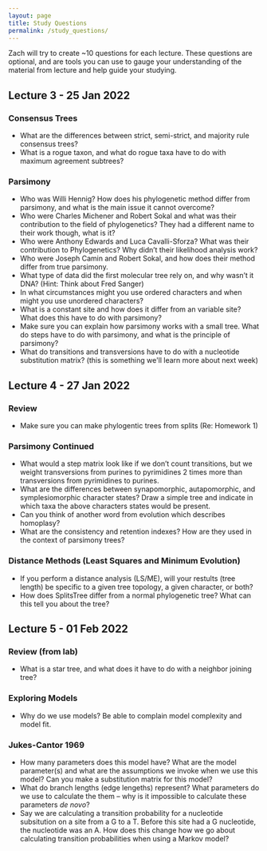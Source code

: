 ```yaml
---
layout: page
title: Study Questions
permalink: /study_questions/
---
```

Zach will try to create ~10 questions for each lecture. These questions are optional, and are tools you can use to gauge your understanding of the material from lecture and help guide your studying. 

## Lecture 3 - 25 Jan 2022

### Consensus Trees
*	What are the differences between strict, semi-strict, and majority rule consensus trees? 
* What is a rogue taxon, and what do rogue taxa have to do with maximum agreement subtrees?

### Parsimony
*	Who was Willi Hennig? How does his phylogenetic method differ from parsimony, and what is the main issue it cannot overcome?
*	Who were Charles Michener and Robert Sokal and what was their contribution to the field of phylogenetics? They had a different name to their work though, what is it?
*	Who were Anthony Edwards and Luca Cavalli-Sforza? What was their contribution to Phylogenetics? Why didn’t their likelihood analysis work?
* Who were Joseph Camin and Robert Sokal, and how does their method differ from true parsimony. 
*	What type of data did the first molecular tree rely on, and why wasn’t it DNA? (Hint: Think about Fred Sanger)
*	In what circumstances might you use ordered characters and when might you use unordered characters? 
*	What is a constant site and how does it differ from an variable site? What does this have to do with parsimony?
*	Make sure you can explain how parsimony works with a small tree. What do steps have to do with parsimony, and what is the principle of parsimony?
* What do transitions and transversions have to do with a nucleotide substitution matrix? (this is something we'll learn more about next week) 

## Lecture 4 - 27 Jan 2022

### Review
* Make sure you can make phylogentic trees from splits (Re: Homework 1)

### Parsimony Continued
*	What would a step matrix look like if we don’t count transitions, but we weight transversions from purines to pyrimidines 2 times more than transversions from pyrimidines to purines. 
*	What are the differences between synapomorphic, autapomorphic, and symplesiomorphic character states? Draw a simple tree and indicate in which taxa the above characters states would be present. 
*	Can you think of another word from evolution which describes homoplasy?
* What are the consistency and retention indexes? How are they used in the context of parsimony trees? 

### Distance Methods (Least Squares and Minimum Evolution)
* If you perform a distance analysis (LS/ME), will your restults (tree length) be specific to a given tree topology, a given character, or both?
* How does SplitsTree differ from a normal phylogenetic tree? What can this tell you about the tree?

## Lecture 5 - 01 Feb 2022

### Review (from lab)
* What is a star tree, and what does it have to do with a neighbor joining tree? 

### Exploring Models
* Why do we use models? Be able to complain model complexity and model fit. 

### Jukes-Cantor 1969
* How many parameters does this model have? What are the model parameter(s) and what are the assumptions we invoke when we use this model? Can you make a substitution matrix for this model?
* What do branch lengths (edge lengeths) represent? What parameters do we use to calculate the them – why is it impossible to calculate these parameters *de novo*?
* Say we are calculating a transition probability for a nucleotide subsitution on a site from a G to a T. Before this site had a G nucleotide, the nucleotide was an A. How does this change how we go about calculating transition probabilities when using a Markov model?
